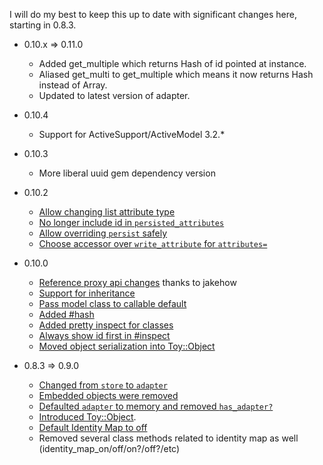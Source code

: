 I will do my best to keep this up to date with significant changes here, starting in 0.8.3.

* 0.10.x => 0.11.0

  * Added get_multiple which returns Hash of id pointed at instance.
  * Aliased get_multi to get_multiple which means it now returns Hash instead of Array.
  * Updated to latest version of adapter.

* 0.10.4
  * Support for ActiveSupport/ActiveModel 3.2.*

* 0.10.3
  * More liberal uuid gem dependency version

* 0.10.2
  * [Allow changing list attribute type](https://github.com/jnunemaker/toystore/commit/a5b1a944622509c32688d2e56088a7d7aa6fc0b3)
  * [No longer include id in `persisted_attributes`](https://github.com/jnunemaker/toystore/commit/9f713311ebf174e314db700392e27af86ca00662)
  * [Allow overriding `persist` safely](https://github.com/jnunemaker/toystore/commit/304e50c7e4ac11a365ae00f5d4caed722de31909)
  * [Choose accessor over `write_attribute` for `attributes=`](https://github.com/jnunemaker/toystore/commit/65a8f81d933f0ebe1f13c9b1ff776f9e20333cb3)

* 0.10.0
  * [Reference proxy api changes](https://github.com/jnunemaker/toystore/pull/5) thanks to jakehow
  * [Support for inheritance](https://github.com/jnunemaker/toystore/pull/4)
  * [Pass model class to callable default](https://github.com/jnunemaker/toystore/commit/45eff74fb712e5b2a437e3c09b382421fc05539d)
  * [Added #hash](https://github.com/jnunemaker/toystore/commit/0769f548be669ad1b456cb1b8e11e394e0fee303)
  * [Added pretty inspect for classes](https://github.com/jnunemaker/toystore/commit/2fdc18b8d8428a932c1e5eeafa6a4db2269f1473)
  * [Always show id first in #inspect](https://github.com/jnunemaker/toystore/commit/145312b961a519ab84b010d37be075d85fa290a2)
  * [Moved object serialization into Toy::Object](https://github.com/jnunemaker/toystore/commit/d9431557f0f12c4e171fc888f3eb846fb631d4aa)

* 0.8.3 => 0.9.0
  * [Changed from `store` to `adapter`](https://github.com/jnunemaker/toystore/pull/1)
  * [Embedded objects were removed](https://github.com/jnunemaker/toystore/pull/2)
  * [Defaulted `adapter` to memory and removed `has_adapter?`](https://github.com/jnunemaker/toystore/commit/64268705fcb22d82eb7ac3e934508770ceb1f101)
  * [Introduced Toy::Object](https://github.com/jnunemaker/toystore/commit/f22fddff96b388db3bd22f36cc1cc29b28d0ae5e).
  * [Default Identity Map to off](https://github.com/jnunemaker/toystore/compare/02b652b4dbd4a652bf3d788fbf8cf7d0bae805f6...5cec60be60f9bf749964d5c2d437189287d6d837)
  * Removed several class methods related to identity map as well (identity_map_on/off/on?/off?/etc)
